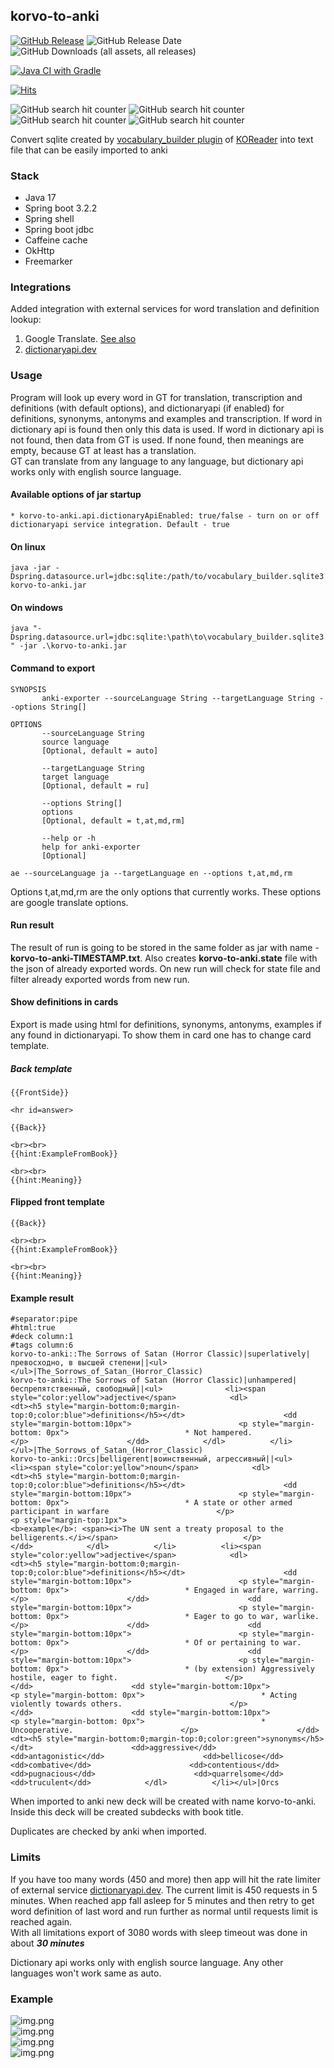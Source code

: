 ## korvo-to-anki

[![GitHub Release](https://img.shields.io/github/v/release/dankoy/korvo-to-anki)](https://github.com/Dankoy/korvo-to-anki/releases/latest) 
![GitHub Release Date](https://img.shields.io/github/release-date/dankoy/korvo-to-anki) 
![GitHub Downloads (all assets, all releases)](https://img.shields.io/github/downloads/dankoy/korvo-to-anki/total) 

[![Java CI with Gradle](https://github.com/Dankoy/korvo-to-anki/actions/workflows/gradle.yml/badge.svg?branch=main)](https://github.com/Dankoy/korvo-to-anki/actions/workflows/gradle.yml) 

[![Hits](https://hits.seeyoufarm.com/api/count/incr/badge.svg?url=https%3A%2F%2Fgithub.com%2FDankoy%2Fkorvo-to-anki&count_bg=%2379C83D&title_bg=%23555555&icon=&icon_color=%23E7E7E7&title=hits&edge_flat=false)](https://hits.seeyoufarm.com) 

![GitHub search hit counter](https://img.shields.io/github/search/dankoy/korvo-to-anki/korvo-to-anki) 
![GitHub search hit counter](https://img.shields.io/github/search/dankoy/korvo-to-anki/anki) 
![GitHub search hit counter](https://img.shields.io/github/search/dankoy/korvo-to-anki/koreader) 
![GitHub search hit counter](https://img.shields.io/github/search/dankoy/korvo-to-anki/vocabulary) 

Convert sqlite created
by [vocabulary_builder plugin](https://github.com/koreader/koreader/wiki/Vocabulary-builder)
of [KOReader](https://github.com/koreader/koreader) into text file that can be easily
imported to anki

### Stack

* Java 17
* Spring boot 3.2.2
* Spring shell
* Spring boot jdbc
* Caffeine cache
* OkHttp
* Freemarker

### Integrations

Added integration with external services for word translation and definition lookup:

1. Google Translate. [See also](https://koreader.rocks/doc/modules/ui.translator.html)
2. [dictionaryapi.dev](https://dictionaryapi.dev/)

### Usage

Program will look up every word in GT for translation, transcription and definitions (with default
options), and dictionaryapi (if enabled) for definitions, synonyms, antonyms and examples and
transcription. If word in dictionary api is found then only this data is used. If word in dictionary
api is not found, then data from GT is used. If none found, then meanings are empty, because GT at
least has a translation.    
GT can translate from any language to any language, but dictionary api works only with english
source language.

#### Available options of jar startup

    * korvo-to-anki.api.dictionaryApiEnabled: true/false - turn on or off dictionaryapi service integration. Default - true

#### On linux

`java -jar -Dspring.datasource.url=jdbc:sqlite:/path/to/vocabulary_builder.sqlite3 korvo-to-anki.jar `

#### On windows

`java "-Dspring.datasource.url=jdbc:sqlite:\path\to\vocabulary_builder.sqlite3" -jar .\korvo-to-anki.jar`

#### Command to export

```text
SYNOPSIS
       anki-exporter --sourceLanguage String --targetLanguage String --options String[]

OPTIONS
       --sourceLanguage String
       source language
       [Optional, default = auto]

       --targetLanguage String
       target language
       [Optional, default = ru]

       --options String[]
       options
       [Optional, default = t,at,md,rm]

       --help or -h
       help for anki-exporter
       [Optional]
```

`ae --sourceLanguage ja --targetLanguage en --options t,at,md,rm`

Options t,at,md,rm are the only options that currently works. These options are google translate
options.

#### Run result

The result of run is going to be stored in the same folder as jar with name -
**korvo-to-anki-TIMESTAMP.txt**. Also creates **korvo-to-anki.state** file with the json of already
exported
words. On new run will check for state file and filter already exported words from new run.

#### Show definitions in cards

Export is made using html for definitions, synonyms, antonyms, examples if any found in
dictionaryapi. To show them in card one has to change card template.

##### Back template

```text
{{FrontSide}}

<hr id=answer>

{{Back}}

<br><br>
{{hint:ExampleFromBook}}

<br><br>
{{hint:Meaning}}
```

#### Flipped front template

```text
{{Back}}

<br><br>
{{hint:ExampleFromBook}}

<br><br>
{{hint:Meaning}}
```

#### Example result

```text
#separator:pipe
#html:true
#deck column:1
#tags column:6
korvo-to-anki::The Sorrows of Satan (Horror Classic)|superlatively|превосходно, в высшей степени||<ul>    </ul>|The_Sorrows_of_Satan_(Horror_Classic)
korvo-to-anki::The Sorrows of Satan (Horror Classic)|unhampered|беспрепятственный, свободный||<ul>              <li><span style="color:yellow">adjective</span>            <dl>                  <dt><h5 style="margin-bottom:0;margin-top:0;color:blue">definitions</h5></dt>                      <dd style="margin-bottom:10px">                        <p style="margin-bottom: 0px">                          * Not hampered.                        </p>                      </dd>            </dl>          </li></ul>|The_Sorrows_of_Satan_(Horror_Classic)
korvo-to-anki::Orcs|belligerent|воинственный, агрессивный||<ul>              <li><span style="color:yellow">noun</span>            <dl>                  <dt><h5 style="margin-bottom:0;margin-top:0;color:blue">definitions</h5></dt>                      <dd style="margin-bottom:10px">                        <p style="margin-bottom: 0px">                          * A state or other armed participant in warfare                        </p>                            <p style="margin-top:1px">                              <b>example</b>: <span><i>The UN sent a treaty proposal to the belligerents.</i></span>                            </p>                      </dd>            </dl>          </li>          <li><span style="color:yellow">adjective</span>            <dl>                  <dt><h5 style="margin-bottom:0;margin-top:0;color:blue">definitions</h5></dt>                      <dd style="margin-bottom:10px">                        <p style="margin-bottom: 0px">                          * Engaged in warfare, warring.                        </p>                      </dd>                      <dd style="margin-bottom:10px">                        <p style="margin-bottom: 0px">                          * Eager to go to war, warlike.                        </p>                      </dd>                      <dd style="margin-bottom:10px">                        <p style="margin-bottom: 0px">                          * Of or pertaining to war.                        </p>                      </dd>                      <dd style="margin-bottom:10px">                        <p style="margin-bottom: 0px">                          * (by extension) Aggressively hostile, eager to fight.                        </p>                      </dd>                      <dd style="margin-bottom:10px">                        <p style="margin-bottom: 0px">                          * Acting violently towards others.                        </p>                      </dd>                      <dd style="margin-bottom:10px">                        <p style="margin-bottom: 0px">                          * Uncooperative.                        </p>                      </dd>                  <dt><h5 style="margin-bottom:0;margin-top:0;color:green">synonyms</h5></dt>                      <dd>aggressive</dd>                      <dd>antagonistic</dd>                      <dd>bellicose</dd>                      <dd>combative</dd>                      <dd>contentious</dd>                      <dd>pugnacious</dd>                      <dd>quarrelsome</dd>                      <dd>truculent</dd>            </dl>          </li></ul>|Orcs
```

When imported to anki new deck will be created with name korvo-to-anki. Inside this deck will be
created subdecks with book title.

Duplicates are checked by anki when imported.

### Limits

If you have too many words (450 and more) then app will hit the rate limiter of external
service [dictionaryapi.dev](https://dictionaryapi.dev/). The current limit is 450 requests in 5
minutes. When reached app fall asleep for 5 minutes and then retry to get word definition of last
word and run further as normal until requests limit is reached again.    
With all limitations export of 3080 words with sleep timeout was done in about _**30 minutes**_

Dictionary api works only with english source language. Any other languages won't work same as auto.

### Example

![img.png](screenshots/img.png)    
![img.png](screenshots/img2.png)   
![img.png](screenshots/img3.png)    
![img.png](screenshots/img4.png)
